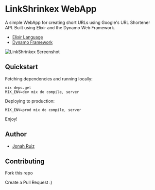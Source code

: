 # LinkShrinkex WebApp


A simple WebApp for creating short URLs using Google's URL Shortener API.
Built using Elixir and the Dynamo Web Framework.

* [Elixir Language](http://elixir-lang.org/)
* [Dynamo Framework](https://github.com/elixir-lang/dynamo)

![LinkShrinkex
Screenshot](http://pixelhipsters.com/img/linkshrinkex_screen.png)

## Quickstart ##

Fetching dependencies and running locally:

```console
mix deps.get
MIX_ENV=dev mix do compile, server
```

Deploying to production:

```console
MIX_ENV=prod mix do compile, server
```

Enjoy!

## Author
  * [Jonah Ruiz](http://www.pixelhipsters.com)

## Contributing

Fork this repo

Create a Pull Request :)
